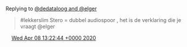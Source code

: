 Replying to [@dedataloog and @elger](https://twitter.com/dedataloog/status/1247791344111648769)

> \#lekkerslim Stero \= dubbel audiospoor , het is de verklaring die je vraagt @elger

<img src="../../media/tweet.ico" width="12" /> [Wed Apr 08 13:22:44 +0000 2020](https://twitter.com/DromerDenker/status/1247877540892553216)